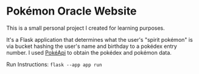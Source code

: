 # Pokémon Oracle Website

This is a small personal project I created for learning purposes.

It's a Flask application that determines what the user's "spirit pokémon" is via bucket hashing the user's name and birthday to a pokédex entry number. I used [PokéApi](https://pokeapi.co/) to obtain the pokédex and pokémon data.

Run Instructions: `flask --app app run`